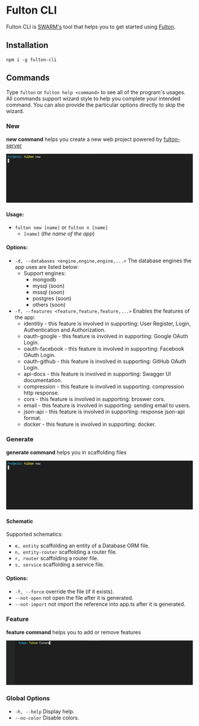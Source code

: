 # Fulton CLI

Fulton CLI is [SWARM's](https://www.swarmnyc.com/) tool that helps you to get started using [Fulton](https://www.npmjs.com/package/fulton-server).


## Installation

```
npm i -g fulton-cli
```

## Commands
Type `fulton` or `fulton help <command>` to see all of the program's usages. All commands support wizard style to help you complete your intended command. You can also provide the particular options directly to skip the wizard.

### New
**new command** helps you create a new web project powered by [fulton-server](https://www.npmjs.com/package/fulton-server)

![fulton-new](/screenshots/fulton-new.gif)

#### Usage:
* `fulton new [name]` or `fulton n [name]`
    * `[name]` (*the name of the app*)

#### Options:
* `-d, --databases <engine,engine,engine,...>` The database engines the app uses are listed below:
    * Support engines: 
        * mongodb
        * mysql (soon) 
        * mssql (soon) 
        * postgres (soon) 
        * others (soon) 
* `-f, --features <feature,feature,feature,...>` Enables the features of the app:
    * identitiy - this feature is involved in supporting: User Register, Login, Authentication and Authorization.
    * oauth-google - this feature is involved in supporting: Google OAuth Login.
    * oauth-facebook - this feature is involved in supporting: Facebook OAuth Login.
    * oauth-github - this feature is involved in supporting: GitHub OAuth Login.
    * api-docs - this feature is involved in supporting: Swagger UI documentation.
    * compression - this feature is involved in supporting: compression http response.
    * cors - this feature is involved in supporting: broswer cors.
    * email - this feature is involved in supporting: sending email to users.
    * json-api - this feature is involved in supporting: response json-api format.
    * docker - this feature is involved in supporting: docker.

### Generate
**generate command** helps you in scaffolding files

![fulton-new](/screenshots/fulton-new.gif)

#### Schematic
Supported schematics:
* `e, entity` scaffolding an entity of a Database ORM file.
* `n, entity-router` scaffolding a router file.
* `r, router` scaffolding a router file.
* `s, service` scaffolding a service file.

#### Options:
* `-f, --force` override the file (if it exists).
* `--not-open` not open the file after it is generated.
* `--not-import` not import the reference into app.ts after it is generated.

### Feature
**feature command** helps you to add or remove features

![fulton-feature](/screenshots/fulton-feature.gif)

### Global Options
* `-h, --help` Display help.
* `--no-color` Disable colors.
